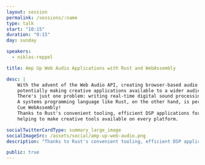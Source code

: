 ```yaml
---
layout: session
permalink: /sessions/:name
type: talk
start: "10:15"
duration: "0:15"
day: sunday

speakers:
  - niklas-reppel

title: Amp Up Web Audio Applications with Rust and WebAssembly

desc: |
    With the advent of the Web Audio API, creating browser-based audio applications became reality,
    potentially making creative applications available to a wider audience.
    There's just one problem: writing real-time digital sound processing code in a garbage-collected language isn't all that easy.
    A systems programming language like Rust, on the other hand, is perfectly suited for that task.
    Cue WebAssembly!
    Thanks to Rust's convenient tooling, efficient DSP applications for the web browser can now easily be created,
    helping to make creative tools available on every platform.

socialTwitterCardType: summary_large_image
socialImageSrc: /assets/social/amp-up-web-audio.png
description: "Thanks to Rust's convenient tooling, efficient DSP applications for the web browser can now easily be created, helping to make creative tools available on every platform."

public: true
---
```

